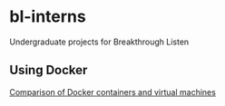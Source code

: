 # bl-interns
Undergraduate projects for Breakthrough Listen


## Using Docker
[Comparison of Docker containers and virtual machines](http://stackoverflow.com/questions/16047306/how-is-docker-different-from-a-normal-virtual-machine)
